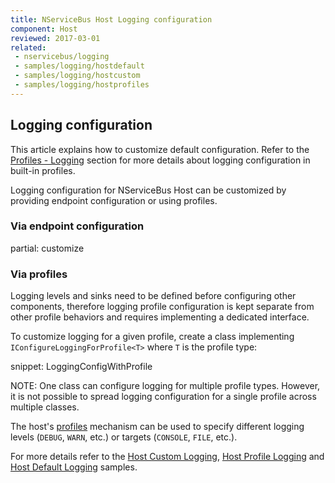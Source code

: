 ```yaml
---
title: NServiceBus Host Logging configuration
component: Host
reviewed: 2017-03-01
related:
 - nservicebus/logging
 - samples/logging/hostdefault
 - samples/logging/hostcustom
 - samples/logging/hostprofiles
---
```



## Logging configuration

This article explains how to customize default configuration. Refer to the [Profiles - Logging](/nservicebus/hosting/nservicebus-host/profiles.md#logging) section for more details about logging configuration in built-in profiles.

Logging configuration for NServiceBus Host can be customized by providing endpoint configuration or using profiles.


### Via endpoint configuration

partial: customize


### Via profiles

Logging levels and sinks need to be defined before configuring other components, therefore logging profile configuration is kept separate from other profile behaviors and requires implementing a dedicated interface. 

To customize logging for a given profile, create a class implementing `IConfigureLoggingForProfile<T>` where `T` is the profile type:

snippet: LoggingConfigWithProfile

NOTE: One class can configure logging for multiple profile types. However, it is not possible to spread logging configuration for a single profile across multiple classes.

The host's [profiles](/nservicebus/hosting/nservicebus-host/profiles.md) mechanism can be used to specify different logging levels (`DEBUG`, `WARN`, etc.) or targets (`CONSOLE`, `FILE`, etc.).

For more details refer to the [Host Custom Logging](/samples/logging/hostcustom/), [Host Profile Logging](/samples/logging/hostprofiles/) and [Host Default Logging](/samples/logging/hostdefault/) samples.